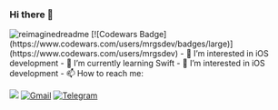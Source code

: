  ### Hi there 👋
 <img src="https://myreadme.vercel.app/api/embed/mrgsdev?panels=userstatistics,toprepositories,toplanguages,commitgraph" alt="reimaginedreadme" />
  [![Codewars Badge](https://www.codewars.com/users/mrgsdev/badges/large)](https://www.codewars.com/users/mrgsdev)
- 👀 I’m interested in iOS development
- 🌱 I’m currently learning Swift
- 👀 I’m interested in iOS development
- 📫 How to reach me: 


![](https://komarev.com/ghpvc/?username=\&style=flat)
[<img alt="Gmail" src="https://img.shields.io/badge/Gmail-D14836?style=flat&logo=gmail&logoColor=white" />][Gmail]
[<img alt="Telegram" src="https://img.shields.io/badge/Telegram%20-%231877F2.svg?&style=flat&logo=Telegram"/>][Telegram]


 
<!-- (https://github.com/antonkomarev/github-profile-views-counter) -->

[Telegram]:https://teleg.run/mrgsdev
[Gmail]: mrgsdev@gmail.com


